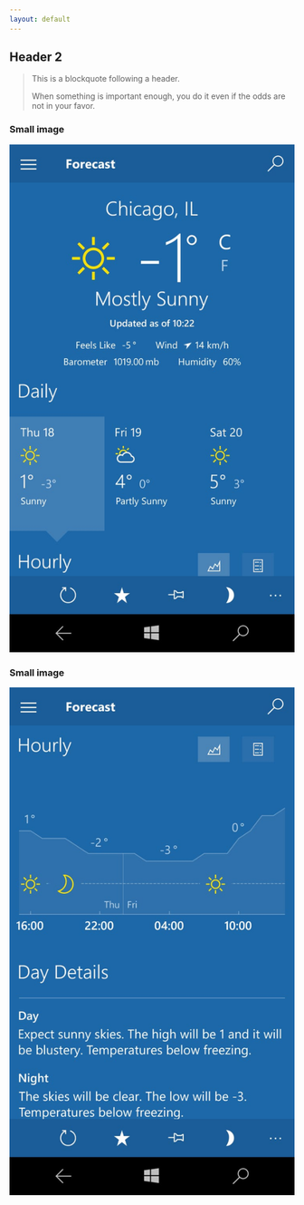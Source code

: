 ```yaml
---
layout: default
---
```





## [](#header-2)Header 2

> This is a blockquote following a header.
>
> When something is important enough, you do it even if the odds are not in your favor.



### Small image

![](https://raw.githubusercontent.com/ameybarapatre/ameybarapatre.github.io/master/ss2.jpeg)

### Small image

![](https://raw.githubusercontent.com/ameybarapatre/ameybarapatre.github.io/master/ss1.jpeg)


